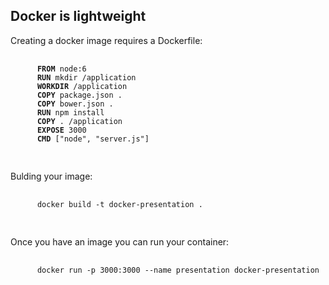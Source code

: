 ## Docker is lightweight
<section>
  <p>Creating a docker image requires a Dockerfile:</p>
  <pre>
    <code data-trim 
      data-noescape
    >
      <strong>FROM</strong> node:6
      <strong>RUN</strong> mkdir /application 
      <strong>WORKDIR</strong> /application
      <strong>COPY</strong> package.json .
      <strong>COPY</strong> bower.json .
      <strong>RUN</strong> npm install
      <strong>COPY</strong> . /application
      <strong>EXPOSE</strong> 3000
      <strong>CMD</strong> ["node", "server.js"]
    </code>
  </pre>
</section>
<section>
  <p>Bulding your image:</p>
  <pre>
    <code data-trim>
      docker build -t docker-presentation .
    </code>
  </pre>
  <p>Once you have an image you can run your container:</p>
  <pre>
    <code data-trim>
      docker run -p 3000:3000 --name presentation docker-presentation
    </code>
  </pre>
</section>

